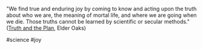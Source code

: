 "We find true and enduring joy by coming to know and acting upon the truth about who we are, the meaning of mortal life, and where we are going when we die. Those truths cannot be learned by scientific or secular methods." ([Truth and the Plan](https://www.churchofjesuschrist.org/study/general-conference/2018/10/truth-and-the-plan?lang=eng&id=p10#p10), Elder Oaks)

#science
#joy